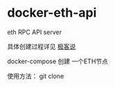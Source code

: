 # docker-eth-api
eth RPC API server

具体创建过程详见 [极客说](https://geek.ink/ "极客说") 

docker-compose 创建 一个ETH节点 

使用方法：
    git clone 
